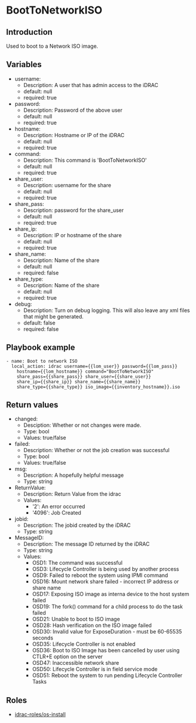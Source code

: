 # BootToNetworkISO

## Introduction

Used to boot to a Network ISO image.

## Variables

* username:
  * Description: A user that has admin access to the iDRAC
  * default: null
  * required: true
* password:
  * Description: Password of the above user
  * default: null
  * required: true 
* hostname:
  * Description: Hostname or IP of the iDRAC
  * default: null
  * required: true
* command:
  * Description: This command is 'BootToNetworkISO'
  * default: null
  * required: true
* share_user:
  * Description: username for the share
  * default: null
  * required: true
* share_pass:
  * Description: password for the share_user
  * default: null
  * required: true
* share_ip:
  * Description: IP or hostname of the share
  * default: null
  * required: true
* share_name:
  * Description: Name of the share
  * default: null
  * required: false
* share_type:
  * Description: Name of the share
  * default: null
  * required: true
* debug:
  * Description: Turn on debug logging. This will also leave any xml files that might be generated.
  * default: false
  * required: false


## Playbook example

```
- name: Boot to network ISO
  local_action: idrac username={{lom_user}} password={{lom_pass}}
    hostname={{lom_hostname}} command="BootToNetworkISO"
    share_pass={{share_pass}} share_user={{share_user}}
    share_ip={{share_ip}} share_name={{share_name}}
    share_type={{share_type}} iso_image={{inventory_hostname}}.iso
```

## Return values

  * changed:
    * Desciption: Whether or not changes were made.
    * Type: bool
    * Values: true/false
  * failed:
    * Description: Whether or not the job creation was successful
    * Type: bool
    * Values: true/false
  * msg:
    * Description: A hopefully helpful message
    * Type: string
  * ReturnValue:
    * Description: Return Value from the idrac
    * Values:
      * '2': An error occurred
      * '4096': Job Created
  * jobid:
    * Description: The jobid created by the iDRAC
    * Type: string
  * MessageID:
    * Description: The message ID returned by the iDRAC
    * Type: string
    * Values:
      * OSD1: The command was successful
      * OSD3: Lifecycle Controller is being used by another process
      * OSD9: Failed to reboot the system using IPMI command
      * OSD16: Mount network share failed - incorrect IP address or share name
      * OSD17: Exposing ISO image as interna device to the host system failed
      * OSD19: The fork() command for a child process to do the task failed
      * OSD21: Unable to boot to ISO image
      * OSD28: Hash verification on the ISO image failed
      * OSD30: Invalid value for ExposeDuration - must be 60-65535 seconds
      * OSD35: Lifecycle Controller is not enabled
      * OSD36: Boot to ISO Image has been cancelled by user using CTLR+E option on the server
      * OSD47: Inaccessible network share
      * OSD50: Lifecycle Controller is in field service mode
      * OSD51: Reboot the system to run pending Lifecycle Controller Tasks

## Roles

* [idrac-roles/os-install](https://github.com/hbeatty/idrac-roles/tree/master/os-install)
